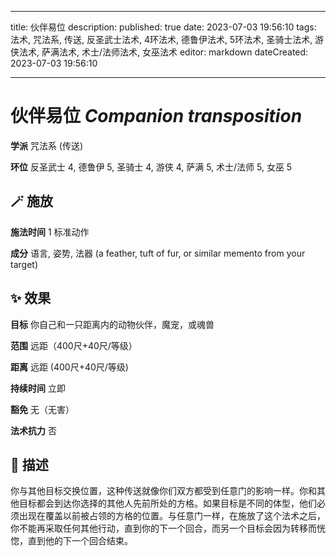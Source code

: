 
---
title: 伙伴易位
description: 
published: true
date: 2023-07-03 19:56:10
tags: 法术, 咒法系, 传送, 反圣武士法术, 4环法术, 德鲁伊法术, 5环法术, 圣骑士法术, 游侠法术, 萨满法术, 术士/法师法术, 女巫法术
editor: markdown
dateCreated: 2023-07-03 19:56:10

---

# **伙伴易位** *Companion transposition*

**学派** 咒法系 (传送) 

**环位** 反圣武士 4, 德鲁伊 5, 圣骑士 4, 游侠 4, 萨满 5, 术士/法师 5, 女巫 5

## 🪄 施放

**施法时间** 1 标准动作

**成分** 语言, 姿势, 法器 (a feather, tuft of fur, or similar memento from your target)

## ✨ 效果 

**目标** 你自己和一只距离内的动物伙伴，魔宠，或魂兽 

**范围** 远距（400尺+40尺/等级）

**距离** 远距 (400尺+40尺/等级)  

**持续时间** 立即 

**豁免** 无（无害）

**法术抗力** 否

## 📖 描述

你与其他目标交换位置，这种传送就像你们双方都受到任意门的影响一样。你和其他目标都会到达你选择的其他人先前所处的方格。如果目标是不同的体型，他们必须出现在覆盖以前被占领的方格的位置。与任意门一样，在施放了这个法术之后，你不能再采取任何其他行动，直到你的下一个回合，而另一个目标会因为转移而恍惚，直到他的下一个回合结束。
    